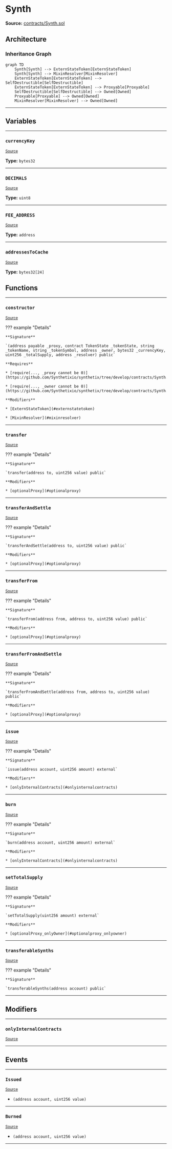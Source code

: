 # Synth

**Source:** [contracts/Synth.sol](https://github.com/Synthetixio/synthetix/tree/develop/contracts/Synth.sol)

## Architecture

### Inheritance Graph

```mermaid
graph TD
    Synth[Synth] --> ExternStateToken[ExternStateToken]
    Synth[Synth] --> MixinResolver[MixinResolver]
    ExternStateToken[ExternStateToken] --> SelfDestructible[SelfDestructible]
    ExternStateToken[ExternStateToken] --> Proxyable[Proxyable]
    SelfDestructible[SelfDestructible] --> Owned[Owned]
    Proxyable[Proxyable] --> Owned[Owned]
    MixinResolver[MixinResolver] --> Owned[Owned]
```

---

## Variables

---

### `currencyKey`
<sub>[Source](https://github.com/Synthetixio/synthetix/tree/develop/contracts/Synth.sol#L22)</sub>

**Type:** `bytes32`

---

### `DECIMALS`
<sub>[Source](https://github.com/Synthetixio/synthetix/tree/develop/contracts/Synth.sol#L24)</sub>

**Type:** `uint8`

---

### `FEE_ADDRESS`
<sub>[Source](https://github.com/Synthetixio/synthetix/tree/develop/contracts/Synth.sol#L27)</sub>

**Type:** `address`

---

### `addressesToCache`
<sub>[Source](https://github.com/Synthetixio/synthetix/tree/develop/contracts/Synth.sol#L37)</sub>

**Type:** `bytes32[24]`

## Functions

---

### `constructor`
<sub>[Source](https://github.com/Synthetixio/synthetix/tree/develop/contracts/Synth.sol#L47)</sub>

??? example "Details"

    **Signature**

    `(address payable _proxy, contract TokenState _tokenState, string _tokenName, string _tokenSymbol, address _owner, bytes32 _currencyKey, uint256 _totalSupply, address _resolver) public`

    **Requires**

    * [require(..., _proxy cannot be 0)](https://github.com/Synthetixio/synthetix/tree/develop/contracts/Synth.sol#L61)

    * [require(..., _owner cannot be 0)](https://github.com/Synthetixio/synthetix/tree/develop/contracts/Synth.sol#L62)

    **Modifiers**

    * [ExternStateToken](#externstatetoken)

    * [MixinResolver](#mixinresolver)

---

### `transfer`
<sub>[Source](https://github.com/Synthetixio/synthetix/tree/develop/contracts/Synth.sol#L69)</sub>

??? example "Details"

    **Signature**

    `transfer(address to, uint256 value) public`

    **Modifiers**

    * [optionalProxy](#optionalproxy)

---

### `transferAndSettle`
<sub>[Source](https://github.com/Synthetixio/synthetix/tree/develop/contracts/Synth.sol#L85)</sub>

??? example "Details"

    **Signature**

    `transferAndSettle(address to, uint256 value) public`

    **Modifiers**

    * [optionalProxy](#optionalproxy)

---

### `transferFrom`
<sub>[Source](https://github.com/Synthetixio/synthetix/tree/develop/contracts/Synth.sol#L103)</sub>

??? example "Details"

    **Signature**

    `transferFrom(address from, address to, uint256 value) public`

    **Modifiers**

    * [optionalProxy](#optionalproxy)

---

### `transferFromAndSettle`
<sub>[Source](https://github.com/Synthetixio/synthetix/tree/develop/contracts/Synth.sol#L113)</sub>

??? example "Details"

    **Signature**

    `transferFromAndSettle(address from, address to, uint256 value) public`

    **Modifiers**

    * [optionalProxy](#optionalproxy)

---

### `issue`
<sub>[Source](https://github.com/Synthetixio/synthetix/tree/develop/contracts/Synth.sol#L159)</sub>

??? example "Details"

    **Signature**

    `issue(address account, uint256 amount) external`

    **Modifiers**

    * [onlyInternalContracts](#onlyinternalcontracts)

---

### `burn`
<sub>[Source](https://github.com/Synthetixio/synthetix/tree/develop/contracts/Synth.sol#L165)</sub>

??? example "Details"

    **Signature**

    `burn(address account, uint256 amount) external`

    **Modifiers**

    * [onlyInternalContracts](#onlyinternalcontracts)

---

### `setTotalSupply`
<sub>[Source](https://github.com/Synthetixio/synthetix/tree/develop/contracts/Synth.sol#L186)</sub>

??? example "Details"

    **Signature**

    `setTotalSupply(uint256 amount) external`

    **Modifiers**

    * [optionalProxy_onlyOwner](#optionalproxy_onlyowner)

---

### `transferableSynths`
<sub>[Source](https://github.com/Synthetixio/synthetix/tree/develop/contracts/Synth.sol#L217)</sub>

??? example "Details"

    **Signature**

    `transferableSynths(address account) public`

---

## Modifiers

---

### `onlyInternalContracts`
<sub>[Source](https://github.com/Synthetixio/synthetix/tree/develop/contracts/Synth.sol#L251)</sub>

---

## Events

---

### `Issued`
<sub>[Source](https://github.com/Synthetixio/synthetix/tree/develop/contracts/Synth.sol#L265)</sub>

- `(address account, uint256 value)`

---

### `Burned`
<sub>[Source](https://github.com/Synthetixio/synthetix/tree/develop/contracts/Synth.sol#L272)</sub>

- `(address account, uint256 value)`

---


